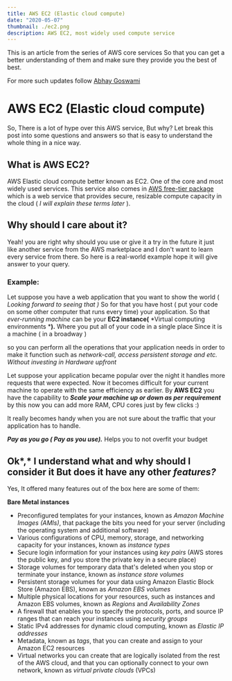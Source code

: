 ```yaml
---
title: AWS EC2 (Elastic cloud compute)
date: "2020-05-07"
thumbnail: ./ec2.png
description: AWS EC2, most widely used compute service
---
```


This is an article from the series of AWS core services So that you can get a better understanding of them and make sure they provide you the best of best.

For more such updates follow [Abhay Goswami](https://twitter.com/abhay676)  

# AWS EC2 (Elastic cloud compute)

So, There is a lot of hype over this AWS service, But why? Let break this post into some questions and answers so that is easy to understand the whole thing in a nice way.

## What is AWS EC2?

AWS Elastic cloud compute better known as EC2. One of the core and most widely used services. This service also comes in [AWS free-tier package](https://aws.amazon.com/free/?all-free-tier.sort-by=item.additionalFields.SortRank&all-free-tier.sort-order=asc&awsf.Free%20Tier%20Types=tier%2312monthsfree) which is a web service that provides secure, resizable compute capacity in the cloud ( *I will explain these terms later* ).

## Why should I care about it?

Yeah! you are right why should you use or give it a try in the future it just like another service from the AWS marketplace and I don't want to learn every service from there. So here is a real-world example hope it will give answer to your query.

### Example:

Let suppose you have a web application that you want to show the world ( *Looking forward to seeing that )* So for that you have host ( put your code on some other computer that runs every time) your application. So that *ever-running machine* can be your **EC2 instance(** *Virtual computing environments ***).** Where you put all of your code in a single place Since it is a machine ( in a broadway ) 

so you can perform all the operations that your application needs in order to make it function such as *network-call, access persistent storage and etc. Without investing in Hardware upfront*

Let suppose your application became popular over the night it handles more requests that were expected. Now it becomes difficult for your current machine to operate with the same efficiency as earlier. By **AWS EC2** you have the capability to ***Scale your machine up or down as per requirement*** by this now you can add more RAM, CPU cores just by few clicks :)

It really becomes handy when you are not sure about the traffic that your application has to handle.

***Pay as you go ( Pay as you use).*** Helps you to not overfit your budget 

## Ok*,* I understand what and why should I consider it But does it have any other *features?*

Yes, It offered many features out of the box here are some of them: 

**Bare Metal instances**

- Preconfigured templates for your instances, known as *Amazon Machine Images (AMIs)*, that package the bits you need for your server (including the operating system and additional software)
- Various configurations of CPU, memory, storage, and networking capacity for your instances, known as *instance types*
- Secure login information for your instances using *key pairs* (AWS stores the public key, and you store the private key in a secure place)
- Storage volumes for temporary data that's deleted when you stop or terminate your instance, known as *instance store volumes*
- Persistent storage volumes for your data using Amazon Elastic Block Store (Amazon EBS), known as *Amazon EBS volumes*
- Multiple physical locations for your resources, such as instances and Amazon EBS volumes, known as *Regions* and *Availability Zones*
- A firewall that enables you to specify the protocols, ports, and source IP ranges that can reach your instances using *security groups*
- Static IPv4 addresses for dynamic cloud computing, known as *Elastic IP addresses*
- Metadata, known as *tags*, that you can create and assign to your Amazon EC2 resources
- Virtual networks you can create that are logically isolated from the rest of the AWS cloud, and that you can optionally connect to your own network, known as *virtual private clouds* (VPCs)